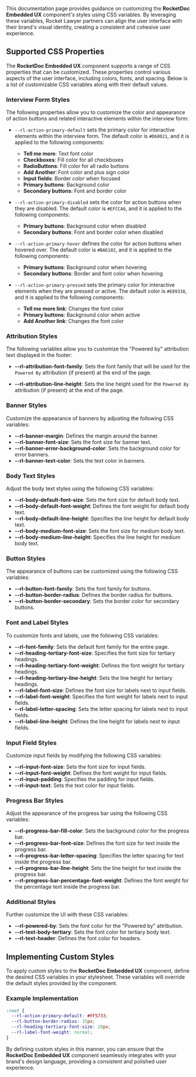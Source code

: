 This documentation page provides guidance on customizing the **RocketDoc Embedded UX** component's styles using CSS variables. By leveraging these variables, Rocket Lawyer partners can align the user interface with their brand's visual identity, creating a consistent and cohesive user experience.

## Supported CSS Properties

The **RocketDoc Embedded UX** component supports a range of CSS properties that can be customized. These properties control various aspects of the user interface, including colors, fonts, and spacing. Below is a list of customizable CSS variables along with their default values.

### Interview Form Styles

The following properties allow you to customize the color and appearance of action buttons and related interactive elements within the interview form:

- `--rl-action-primary-default` sets the primary color for interactive elements within the interview form. The default color is `#D68021`, and it is applied to the following components:

  - **Tell me more**: Text font color
  - **Checkboxes**: Fill color for all checkboxes
  - **RadioButtons**: Fill color for all radio buttons
  - **Add Another**: Font color and plus sign color
  - **Input fields**: Border color when focused
  - **Primary buttons**: Background color
  - **Secondary buttons**: Font and border color

- `--rl-action-primary-disabled` sets the color for action buttons when they are disabled. The default color is `#EFCCA6`, and it is applied to the following components:

  - **Primary buttons**: Background color when disabled
  - **Secondary buttons**: Font and border color when disabled

- `--rl-action-primary-hover` defines the color for action buttons when hovered over. The default color is `#BA6102`, and it is applied to the following components:

  - **Primary buttons**: Background color when hovering
  - **Secondary buttons**: Border and font color when hovering

- `--rl-action-primary-pressed` sets the primary color for interactive elements when they are pressed or active. The default color is `#E89338`, and it is applied to the following components:

  - **Tell me more link**: Changes the font color
  - **Primary buttons**: Background color when active
  - **Add Another link**: Changes the font color



### Attribution Styles

The following variables allow you to customize the "Powered by" attribution text displayed in the footer:

- **--rl-attribution-font-family**: Sets the font family that will be used for the `Powered By` attribution (if present) at the end of the page.

- **--rl-attribution-line-height**: Sets the line height used for the `Powered By` attribution (if present) at the end of the page.

### Banner Styles

Customize the appearance of banners by adjusting the following CSS variables:

- **--rl-banner-margin**: Defines the margin around the banner.  
- **--rl-banner-font-size**: Sets the font size for banner text.
- **--rl-banner-error-background-color**: Sets the background color for error banners.
- **--rl-banner-text-color**: Sets the text color in banners.

### Body Text Styles

Adjust the body text styles using the following CSS variables:

- **--rl-body-default-font-size**: Sets the font size for default body text.
- **--rl-body-default-font-weight**: Defines the font weight for default body text.
- **--rl-body-default-line-height**: Specifies the line height for default body text.
- **--rl-body-medium-font-size**: Sets the font size for medium body text.
- **--rl-body-medium-line-height**: Specifies the line height for medium body text.

### Button Styles

The appearance of buttons can be customized using the following CSS variables:

- **--rl-button-font-family**: Sets the font family for buttons.
- **--rl-button-border-radius**: Defines the border radius for buttons.
- **--rl-button-border-secondary**: Sets the border color for secondary buttons.

### Font and Label Styles

To customize fonts and labels, use the following CSS variables:

- **--rl-font-family**: Sets the default font family for the entire page.
- **--rl-heading-tertiary-font-size**: Specifies the font size for tertiary headings.
- **--rl-heading-tertiary-font-weight**: Defines the font weight for tertiary headings.
- **--rl-heading-tertiary-line-height**: Sets the line height for tertiary headings.
- **--rl-label-font-size**: Defines the font size for labels next to input fields.
- **--rl-label-font-weight**: Specifies the font weight for labels next to input fields.
- **--rl-label-letter-spacing**: Sets the letter spacing for labels next to input fields.
- **--rl-label-line-height**: Defines the line height for labels next to input fields.

### Input Field Styles

Customize input fields by modifying the following CSS variables:

- **--rl-input-font-size**: Sets the font size for input fields.
- **--rl-input-font-weight**: Defines the font weight for input fields.
- **--rl-input-padding**: Specifies the padding for input fields.
- **--rl-input-text**: Sets the text color for input fields.

### Progress Bar Styles

Adjust the appearance of the progress bar using the following CSS variables:

- **--rl-progress-bar-fill-color**: Sets the background color for the progress bar.
- **--rl-progress-bar-font-size**: Defines the font size for text inside the progress bar.
- **--rl-progress-bar-letter-spacing**: Specifies the letter spacing for text inside the progress bar.
- **--rl-progress-bar-line-height**: Sets the line height for text inside the progress bar.
- **--rl-progress-bar-percentage-font-weight**: Defines the font weight for the percentage text inside the progress bar.

### Additional Styles

Further customize the UI with these CSS variables:

- **--rl-powered-by**: Sets the font color for the "Powered by" attribution.
- **--rl-text-body-tertiary**: Sets the font color for tertiary body text.
- **--rl-text-header**: Defines the font color for headers.

## Implementing Custom Styles

To apply custom styles to the **RocketDoc Embedded UX** component, define the desired CSS variables in your stylesheet. These variables will override the default styles provided by the component.

### Example Implementation

```css
:root {
  --rl-action-primary-default: #FF5733;
  --rl-button-border-radius: 15px;
  --rl-heading-tertiary-font-size: 20px;
  --rl-label-font-weight: normal;
}
```

By defining custom styles in this manner, you can ensure that the **RocketDoc Embedded UX** component seamlessly integrates with your brand's design language, providing a consistent and polished user experience.